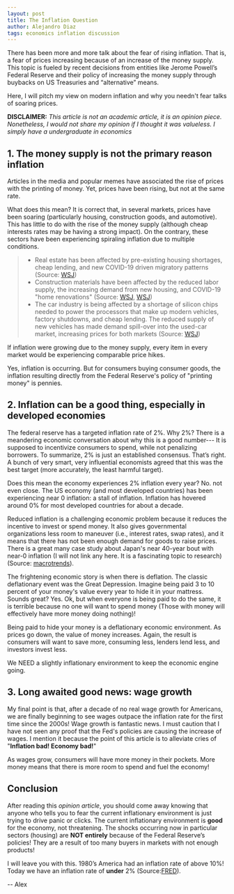 ```yaml
---
layout: post
title: The Inflation Question
author: Alejandro Diaz
tags: economics inflation discussion
---
```

There has been more and more talk about the fear of rising inflation. That is, a fear of prices increasing because of an increase of the money supply. This topic is fueled by recent decisions from entities like Jerome Powell’s Federal Reserve and their policy of increasing the money supply through buybacks on US Treasuries and “alternative” means.

Here, I will pitch my view on modern inflation and why you needn't fear talks of soaring prices.

**DISCLAIMER:** *This article is not an academic article, it is an opinion piece. Nonetheless, I would not share my opinion if I thought it was valueless. I simply have a undergraduate in economics*

## 1. The money supply is not the primary reason inflation
Articles in the media and popular memes have associated the rise of prices with the printing of money. Yet, prices have been rising, but not at the same rate.

What does this mean? It is correct that, in several markets, prices have been soaring (particularly housing, construction goods, and automotive). This has little to do with the rise of the money supply (although cheap interests rates may be having a strong impact). On the contrary, these sectors have been experiencing spiraling inflation due to multiple conditions.

> * Real estate has been affected by pre-existing housing shortages, cheap lending, and new COVID-19 driven migratory patterns (Source: [WSJ](https://www.wsj.com/articles/u-s-home-prices-surge-higher-pricing-out-many-buyers-11620748183))
> * Construction materials have been affected by the reduced labor supply, the increasing demand from new housing, and COVID-19 "home renovations" (Source: [WSJ](https://www.wsj.com/articles/u-s-home-prices-surge-higher-pricing-out-many-buyers-11620748183), [WSJ](https://www.wsj.com/articles/record-lumber-prices-lift-sawmills-while-homeowners-do-it-yourselfers-pay-up-11620034201))
> * The car industry is being affected by a shortage of silicon chips needed to power the processors that make up modern vehicles, factory shutdowns, and cheap lending. The reduced supply of new vehicles has made demand spill-over into the used-car market, increasing prices for both markets (Source: [WSJ](https://www.wsj.com/articles/used-car-sales-boom-as-new-cars-get-too-pricey-for-many-1537700401))

If inflation were growing due to the money supply, every item in every market would be experiencing comparable price hikes.

Yes, inflation is occurring. But for consumers buying consumer goods, the inflation resulting directly from the Federal Reserve's policy of "printing money" is pennies.


## 2. Inflation can be a good thing, especially in developed economies
The federal reserve has a targeted inflation rate of 2%. Why 2%? There is a meandering economic conversation about why this is a good number--- It is supposed to incentivize consumers to spend, while not penalizing borrowers. To summarize, 2% is just an established consensus. That’s right. A bunch of very smart, very influential economists agreed that this was the best target (more accurately, the least harmful target).

Does this mean the economy experiences 2% inflation every year? No. not even close. The US economy (and most developed countries) has been experiencing near 0 inflation: a stall of inflation. Inflation has hovered around 0% for most developed countries for about a decade.

Reduced inflation is a challenging economic problem because it reduces the incentive to invest or spend money. It also gives governmental organizations less room to maneuver (i.e., interest rates, swap rates), and it means that there has not been enough demand for goods to raise prices. There is a great many case study about Japan's near 40-year bout with near-0 inflation (I will not link any here. It is a fascinating topic to research) (Source: [macrotrends](https://www.macrotrends.net/countries/JPN/japan/inflation-rate-cpi)).

The frightening economic story is when there is deflation. The classic deflationary event was the Great Depression. Imagine being paid 3 to 10 percent of your money's value every year to hide it in your mattress. Sounds great? Yes. Ok, but when everyone is being paid to do the same, it is terrible because no one will want to spend money (Those with money will effectively have more money doing nothing)!

Being paid to hide your money is a deflationary economic environment. As prices go down, the value of money increases. Again, the result is consumers will want to save more, consuming less, lenders lend less, and investors invest less.

We NEED a slightly inflationary environment to keep the economic engine going.

## 3. Long awaited good news: wage growth
My final point is that, after a decade of no real wage growth for Americans, we are finally beginning to see wages outpace the inflation rate for the first time since the 2000s! Wage growth is fantastic news. I must caution that I have not seen any proof that the Fed's policies are causing the increase of wages. I mention it because the point of this article is to alleviate cries of "**Inflation bad! Economy bad!**"

As wages grow, consumers will have more money in their pockets. More money means that there is more room to spend and fuel the economy!

## Conclusion
After reading this *opinion article*, you should come away knowing that anyone who tells you to fear the current inflationary environment is just trying to drive panic or clicks. The current inflationary environment is **good** for the economy, not threatening. The shocks occurring now in particular sectors (housing) are **NOT entirely** because of the Federal Reserve’s policies! They are a result of too many buyers in markets with not enough products!

I will leave you with this. 1980’s America had an inflation rate of above 10%! Today we have an inflation rate of **under** 2% (Source:[FRED](https://fred.stlouisfed.org/series/FPCPITOTLZGUSA)).


-- Alex